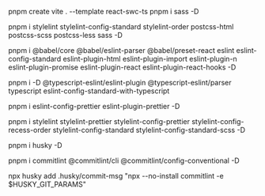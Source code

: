 pnpm create vite . --template react-swc-ts
pnpm i sass -D

pnpm i stylelint stylelint-config-standard stylelint-order postcss-html postcss-scss postcss-less sass -D 

pnpm i @babel/core @babel/eslint-parser @babel/preset-react eslint eslint-config-standard eslint-plugin-html eslint-plugin-import eslint-plugin-n eslint-plugin-promise eslint-plugin-react eslint-plugin-react-hooks -D 


pnpm i -D @typescript-eslint/eslint-plugin @typescript-eslint/parser typescript eslint-config-standard-with-typescript

pnpm i eslint-config-prettier eslint-plugin-prettier -D

pnpm i stylelint stylelint-prettier stylelint-config-prettier stylelint-config-recess-order stylelint-config-standard stylelint-config-standard-scss -D



pnpm i husky -D

pnpm i commitlint @commitlint/cli @commitlint/config-conventional -D

npx husky add .husky/commit-msg "npx --no-install commitlint -e $HUSKY_GIT_PARAMS"